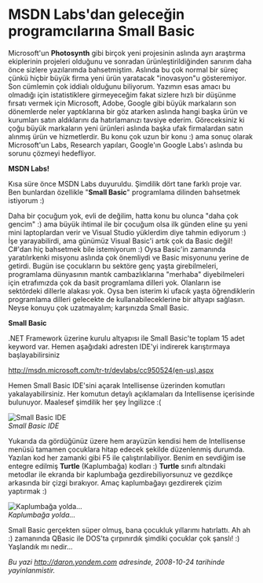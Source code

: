 # MSDN Labs'dan geleceğin programcılarına Small Basic 

Microsoft'un **Photosynth** gibi birçok yeni projesinin aslında ayrı
araştırma ekiplerinin projeleri olduğunu ve sonradan
ürünleştirildiğinden sanırım daha önce sizlere yazılarımda bahsetmiştim.
Aslında bu çok normal bir süreç çünkü hiçbir büyük firma yeni ürün
yaratacak "inovasyon"u gösteremiyor. Son cümlemin çok iddialı olduğunu
biliyorum. Yazımın esas amacı bu olmadığı için istatistiklere
girmeyeceğim fakat sizlere hızlı bir düşünme fırsatı vermek için
Microsoft, Adobe, Google gibi büyük markaların son dönemlerde neler
yaptıklarına bir göz atarken aslında hangi başka ürün ve kurumları satın
aldıklarını da hatırlamanızı tavsiye ederim. Göreceksiniz ki çoğu büyük
markaların yeni ürünleri aslında başka ufak firmalardan satın alınmış
ürün ve hizmetlerdir. Bu konu çok uzun bir konu :) ama sonuç olarak
Microsoft'un Labs, Research yapıları, Google'ın Google Labs'ı aslında bu
sorunu çözmeyi hedefliyor.

**MSDN Labs!**

Kısa süre önce MSDN Labs duyuruldu. Şimdilik dört tane farklı proje var.
Ben bunlardan özellikle "**Small Basic**" programlama dilinden bahsetmek
istiyorum :)

Daha bir çocuğum yok, evli de değilim, hatta konu bu olunca "daha çok
gencim" :) ama büyük ihtimal ile bir çocuğum olsa ilk günden eline şu
yeni mini laptoplardan verir ve Visual Studio yüklerdim diye tahmin
ediyorum :) İşe yarayabilirdi, ama günümüz Visual Basic'i artık çok da
Basic değil! C\#'dan hiç bahsetmek bile istemiyorum :) Oysa Basic'in
zamanında yaratılırkenki misyonu aslında çok önemliydi ve Basic
misyonunu yerine de getirdi. Bugün ise çocukların bu sektöre genç yaşta
girebilmeleri, programlama dünyasının mantık cambazlıklarına "merhaba"
diyebilmeleri için etrafımızda çok da basit programlama dilleri yok.
Olanların ise sektördeki dillerle alakası yok. Oysa ben isterim ki
ufacık yaşta öğrendiklerin programlama dilleri gelecekte de
kullanabileceklerine bir altyapı sağlasın. Neyse konuyu çok uzatmayalım;
karşınızda Small Basic.

**Small Basic**

.NET Framework üzerine kurulu altyapısı ile Small Basic'te toplam 15
adet keyword var. Hemen aşağıdaki adresten IDE'yi indirerek karıştırmaya
başlayabilirsiniz

<http://msdn.microsoft.com/tr-tr/devlabs/cc950524(en-us).aspx>

Hemen Small Basic IDE'sini açarak Intellisense üzerinden komutları
yakalayabilirsiniz. Her komutun detaylı açıklamaları da Intellisense
içerisinde bulunuyor. Maalesef şimdilik her şey İngilizce :(

![Small Basic
IDE](../media/MSDN_Labs_dan_gelecegin_programcilarina_Small_Basic/23102008_1.jpg)\
*Small Basic IDE*

Yukarıda da gördüğünüz üzere hem arayüzün kendisi hem de Intellisense
menüsü tamamen çocuklara hitap edecek şekilde düzenlenmiş durumda.
Yazılan kod her zamanki gibi F5 ile çalıştırılabiliyor. Benim en
sevdiğim ise entegre edilmiş **Turtle** (Kaplumbağa) kodları :)
**Turtle** sınıfı altındaki metodlar ile ekranda bir kaplumbağa
gezdirebiliyorsunuz ve gezdikçe arkasında bir çizgi bırakıyor. Amaç
kaplumbağayı gezdirerek çizim yaptırmak :)

![Kaplumbağa
yolda...](../media/MSDN_Labs_dan_gelecegin_programcilarina_Small_Basic/23102008_2.jpg)\
*Kaplumbağa yolda...*

Small Basic gerçekten süper olmuş, bana çocukluk yıllarımı hatırlattı.
Ah ah :) zamanında QBasic ile DOS'ta çırpınırdık şimdiki çocuklar çok
şanslı! :) Yaşlandık mı nedir...


*Bu yazi http://daron.yondem.com adresinde, 2008-10-24 tarihinde yayinlanmistir.*